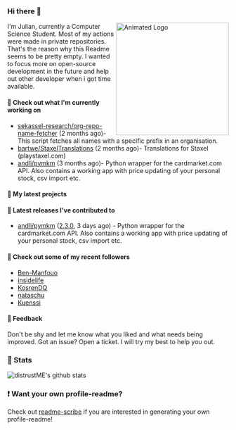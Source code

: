 ### Hi there 👋

<img align="right" src="https://github.com/distrustME/distrustME/blob/master/assets/animated-logo.gif" alt="Animated Logo" width="256" height="256" />
I'm Julian, currently a Computer Science Student. Most of my actions were made in private repositories. That's the reason why this Readme seems to be pretty empty.
I wanted to focus more on open-source development in the future and help out other developer when i got time available.

#### 👷 Check out what I'm currently working on

- [sekassel-research/org-repo-name-fetcher](https://github.com/sekassel-research/org-repo-name-fetcher) (2 months ago)- This script fetches all names with a specific prefix in an organisation.
- [bartwe/StaxelTranslations](https://github.com/bartwe/StaxelTranslations) (2 months ago)- Translations for Staxel (playstaxel.com)
- [andli/pymkm](https://github.com/andli/pymkm) (3 months ago)- Python wrapper for the cardmarket.com API. Also contains a working app with price updating of your personal stock, csv import etc.

#### 🌱 My latest projects


#### 🔭 Latest releases I've contributed to

- [andli/pymkm](https://github.com/andli/pymkm) ([2.3.0](https://github.com/andli/pymkm/releases/tag/2.3.0), 3 days ago) - Python wrapper for the cardmarket.com API. Also contains a working app with price updating of your personal stock, csv import etc.

#### 👯 Check out some of my recent followers

- [Ben-Manfouo](https://github.com/Ben-Manfouo)
- [insidelife](https://github.com/insidelife)
- [KosrenDQ](https://github.com/KosrenDQ)
- [nataschu](https://github.com/nataschu)
- [Kuenssi](https://github.com/Kuenssi)

#### 💬 Feedback
Don't be shy and let me know what you liked and what needs being improved. 
Got an issue? Open a ticket. I will try my best to help you out.

### 🔅 Stats
![distrustME's github stats](https://github-readme-stats.vercel.app/api?username=distrustME&show_icons=true&theme=dracula)

### ❗ Want your own profile-readme?
Check out [readme-scribe](https://github.com/muesli/readme-scribe) if you are interested in generating your own profile-readme!
